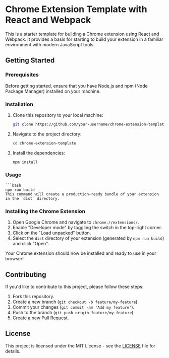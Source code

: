 # Chrome Extension Template with React and Webpack

This is a starter template for building a Chrome extension using React and Webpack. It provides a basis for starting to build your extension in a familiar environment with modern JavaScript tools.

## Getting Started

### Prerequisites

Before getting started, ensure that you have Node.js and npm (Node Package Manager) installed on your machine.

### Installation

1. Clone this repository to your local machine:
    ```bash
    git clone https://github.com/your-username/chrome-extension-template.git

2. Navigate to the project directory:
    ```bash
    cd chrome-extension-template

3. Install the dependencies:
    ```bash
    npm install

### Usage

    ```bash
    npm run build
    This command will create a production-ready bundle of your extension in the `dist` directory.

### Installing the Chrome Extension

1. Open Google Chrome and navigate to `chrome://extensions/`.
2. Enable "Developer mode" by toggling the switch in the top-right corner.
3. Click on the "Load unpacked" button.
4. Select the `dist` directory of your extension (generated by `npm run build`) and click "Open".

Your Chrome extension should now be installed and ready to use in your browser!

## Contributing

If you'd like to contribute to this project, please follow these steps:

1. Fork this repository.
2. Create a new branch (`git checkout -b feature/my-feature`).
3. Commit your changes (`git commit -am 'Add my feature'`).
4. Push to the branch (`git push origin feature/my-feature`).
5. Create a new Pull Request.

## License

This project is licensed under the MIT License - see the [LICENSE](LICENSE) file for details.
    

